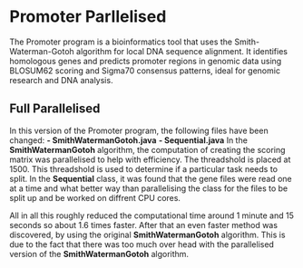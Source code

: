 # Promoter Parllelised
The Promoter program is a bioinformatics tool that uses the Smith-Waterman-Gotoh algorithm for local DNA sequence alignment. It identifies homologous genes and predicts promoter regions in genomic data using BLOSUM62 scoring and Sigma70 consensus patterns, ideal for genomic research and DNA analysis.

## Full Parallelised
In this version of the Promoter program, the following files have been changed:
  **- SmithWatermanGotoh.java**
  **- Sequential.java**
In the **SmithWatermanGotoh** algorithm, the computation of creating the scoring matrix was parallelised to help with efficiency. The threadshold is placed at 1500. This threadshold is used to determine if a particular task needs to split. In the **Sequential** class, it was found that the gene files were read one at a time and what better way than parallelising the class for the files to be split up and be worked on diffrent CPU cores. 

All in all this roughly reduced the computational time around 1 minute and 15 seconds so about 1.6 times faster. After that an even faster method was discovered, by using the original **SmithWatermanGotoh** algorithm. This is due to the fact that there was too much over head with the parallelised version of the **SmithWatermanGotoh** algorithm.
